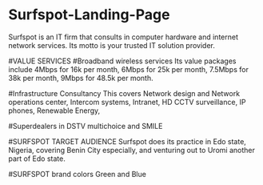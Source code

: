 # Surfspot-Landing-Page
Surfspot is an IT firm that consults in computer hardware and internet network services. Its motto is your trusted IT solution provider.

#VALUE SERVICES
#Broadband wireless services
Its value packages include
4Mbps for 16k per month,
6Mbps for 25k per month,
7.5Mbps for 38k per month,
9Mbps for 48.5k per month.

#Infrastructure Consultancy
This covers
Network design and Network operations center,
Intercom systems,
Intranet,
HD CCTV surveillance,
IP phones,
Renewable Energy,

#Superdealers in DSTV multichoice and SMILE

#SURFSPOT TARGET AUDIENCE
Surfspot does its practice in Edo state, Nigeria, covering Benin City especially, and venturing out to Uromi another part of Edo state.

#SURFSPOT brand colors
Green and Blue

